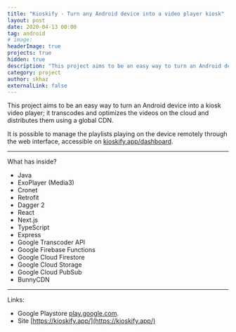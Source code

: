 ```yaml
---
title: "Kioskify - Turn any Android device into a video player kiosk"
layout: post
date: 2020-04-13 00:00
tag: android
# image:
headerImage: true
projects: true
hidden: true
description: "This project aims to be an easy way to turn an Android device into a kiosk video player; it transcodes and optimizes the videos on the cloud and distributes them using a global CDN."
category: project
author: skhaz
externalLink: false
---
```


This project aims to be an easy way to turn an Android device into a kiosk video player; it transcodes and optimizes the videos on the cloud and distributes them using a global CDN.

It is possible to manage the playlists playing on the device remotely through the web interface, accessible on [kioskify.app/dashboard](https://kioskify.app/dashboard).

---

What has inside?

-   Java
-   ExoPlayer (Media3)
-   Cronet
-   Retrofit
-   Dagger 2
-   React
-   Next.js
-   TypeScript
-   Express
-   Google Transcoder API
-   Google Firebase Functions
-   Google Cloud Firestore
-   Google Cloud Storage
-   Google Cloud PubSub
-   BunnyCDN

---

Links:

-   Google Playstore [play.google.com](https://play.google.com/store/apps/details?id=dev.skhaz.kioskify).
-   Site [https://kioskify.app/](https://kioskify.app/)
